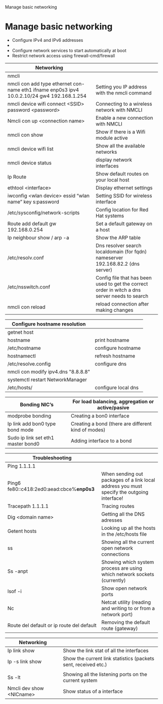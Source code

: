 Manage basic networking

# Manage basic networking

 - Configure IPv4 and IPv6 addresses
-  
-  Configure network services to start automatically at boot
-  Restrict network access using firewall-cmd/firewall

| **Networking**                                               |                                                         |
|--------------------------------------------------------------|---------------------------------------------------------|
| nmcli                                                        |                                                         |
| nmcli con add type ethernet con-name eth1 ifname enp0s3 ipv4 10.0.2.10/24 gw4 192.168.1.254 | Setting you IP address with the nmcli command                |
| nmcli device wifi connect \<SSID> password \<password>       | Connecting to a wireless network with NMCLI             |
| Nmcli con up \<connection name>                              | Enable a new connection with NMCLI                      |
| nmcli con show                                               | Show if there is a Wifi module active                   |
| nmcli device wifi list                                       | Show all the available networks                         |
| nmcli device status                                          | display network interfaces                              |
| Ip Route                                                     | Show default routes on your local host                  |
| ethtool \<interface>                                         | Display ethernet settings                               |
| iwconfig \<wlan device> essid “wlan name” key s:password     | Setting SSID for wireless interface                     |  | Ip address                                                   | Showing all the ip adresses for the interfaces          |
| /etc/sysconfig/network-scripts                               | Config location for Red Hat systems                     |
| Route add default gw 192.168.0.254                           | Set a default gateway on a host                         |
| Ip neighbour show / arp -a                                   | Show the ARP table                                      |
| /etc/resolv.conf                   | Dns resolver   search localdomain (for fqdn) nameserver 192.168.82.2 (dns server) |
| /etc/nsswitch.conf     | Config file that has been used to get the correct order in witch a dns server needs to search |
|nmcli con reload | reload connection after making changes |

| **Configure hostname resolution** |             |
| -------- | ----------- |
|  getnet host       |                 |
| hostname           |    print hostname             |
| /etc/hostname      |   configure hostname         |
| hostnamectl         |     refresh hostname       |
| /etc/resolve.config      |    configure dns        |
| nmcli con modify <wifi name> ipv4.dns "8.8.8.8" |  |
|systemctl restart NetworkManager| |
| /etc/hosts/       |   configure local dns      |


| **Bonding NIC’s**                         | For load balancing, aggregation or active/pasive    |
| ----------------------------------------- | --------------------------------------------------- |
| modprobe bonding                          | Creating a bon0 interface                           |
| Ip link add bon0 type bond mode <mode nr> | Creating a bond (there are different kind of modes) |
| Sudo ip link set eth1 master bond0        | Adding interface to a bond                          |



| **Troubleshooting**                          |                                                              |
| -------------------------------------------- | ------------------------------------------------------------ |
| Ping 1.1.1.1                                 |                                                              |
| Ping6 fe80::c418:2ed0:aead:cbce%**enp0s3**   | When sending out packages of a link local address you must specify the outgoing interface! |
| Tracepath 1.1.1.1                            | Tracing routes                                               |
| Dig \<domain name>                           | Getting all the DNS adresses                                 |
| Getent hosts                                 | Looking up all the hosts in the /etc/hosts file              |
| ss                                      | Showing all the current open network connections             |
| Ss -anpt                                     | Showing which system process are using which network sockets (currently) |
| lsof -i                                      | Show open network ports                                      | 
| Nc                                           | Netcat utility (reading and writing to or from a network port) |
| Route del default or ip route del default    | Removing the default route (gateway)                         |

| **Networking**             |                                                              |
| -------------------------- | ------------------------------------------------------------ |
| Ip link show               | Show the link stat of all the interfaces                     |
| Ip -s link show            | Show the current link statistics (packets sent, received etc.) |
|                            |                                                              |
| Ss -lt                     | Showing all the listening ports on the current system        |
| Nmcli dev show \<NICname\> | Show status of a interface                                   |


